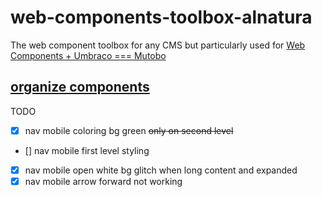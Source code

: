 # web-components-toolbox-alnatura
The web component toolbox for any CMS but particularly used for [Web Components + Umbraco === Mutobo](http://mutobo.ch/)

## [organize components](https://wiki.migros.net/display/OCC/Web+Components+CMS+Template)

TODO

- [x] nav mobile coloring bg green ~~only on second level~~
- [] nav mobile first level styling
- [x] nav mobile open white bg glitch when long content and expanded
- [x] nav mobile arrow forward not working
